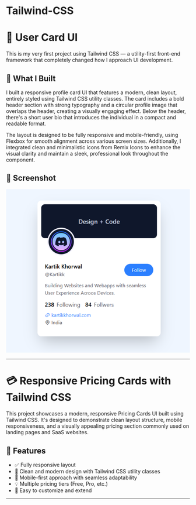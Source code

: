# Tailwind-CSS

# 🌟 User Card UI

This is my very first project using Tailwind CSS — a utility-first front-end framework that completely changed how I approach UI development.

## 🎨 What I Built

I built a responsive profile card UI that features a modern, clean layout, entirely styled using Tailwind CSS utility classes. The card includes a bold header section with strong typography and a circular profile image that overlaps the header, creating a visually engaging effect. Below the header, there's a short user bio that introduces the individual in a compact and readable format.

The layout is designed to be fully responsive and mobile-friendly, using Flexbox for smooth alignment across various screen sizes. Additionally, I integrated clean and minimalistic icons from Remix Icons to enhance the visual clarity and maintain a sleek, professional look throughout the component.

## 📸 Screenshot

![Output](https://github.com/BRajendra10/Tailwind-CSS/blob/c8d71ad9de06a49a3dbbf2aebd09906a0a721ec5/User-card/assets/user-card-image.png)

---

# 💳 Responsive Pricing Cards with Tailwind CSS

This project showcases a modern, responsive Pricing Cards UI built using Tailwind CSS. It's designed to demonstrate clean layout structure, mobile responsiveness, and a visually appealing pricing section commonly used on landing pages and SaaS websites.

## 🚀 Features

- ✅ Fully responsive layout
- 🎨 Clean and modern design with Tailwind CSS utility classes
- 📱 Mobile-first approach with seamless adaptability
- 💡 Multiple pricing tiers (Free, Pro, etc.)
- 🔄 Easy to customize and extend

---
